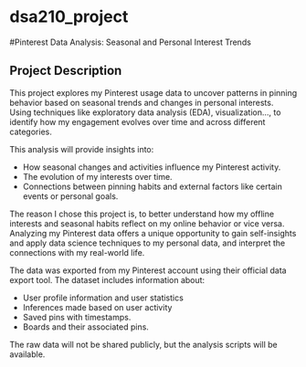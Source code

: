 # dsa210_project

#Pinterest Data Analysis: Seasonal and Personal Interest Trends

## Project Description
This project explores my Pinterest usage data to uncover patterns in pinning behavior based on seasonal trends and changes in personal interests. Using techniques like exploratory data analysis (EDA), visualization..., to identify how my engagement evolves over time and across different categories.

This analysis will provide insights into:
- How seasonal changes and activities influence my Pinterest activity.
- The evolution of my interests over time.
- Connections between pinning habits and external factors like certain events or personal goals.

The reason I chose this project is, to better understand how my offline interests and seasonal habits reflect on my online behavior or vice versa. Analyzing my Pinterest data offers a unique opportunity to gain self-insights and apply data science techniques to my personal data, and interpret the connections with my real-world life.

The data was exported from my Pinterest account using their official data export tool. The dataset includes information about:
- User profile information and user statistics
- Inferences made based on user activity
- Saved pins with timestamps.
- Boards and their associated pins.
  
The raw data will not be shared publicly, but the analysis scripts will be available.

